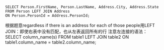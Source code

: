```
SELECT Person.FirstName, Person.LastName, Address.City, Address.State
FROM Person LEFT JOIN Address
ON Person.PersonId = Address.PersonId;
```
根据题意regardless if there is an address for each of those people用LEFT JOIN：即使右表中没有匹配，也从左表返回所有的行
注意左连接的语法：
SELECT column_name(s)
FROM table1
LEFT JOIN table2
ON table1.column_name = table2.column_name;
